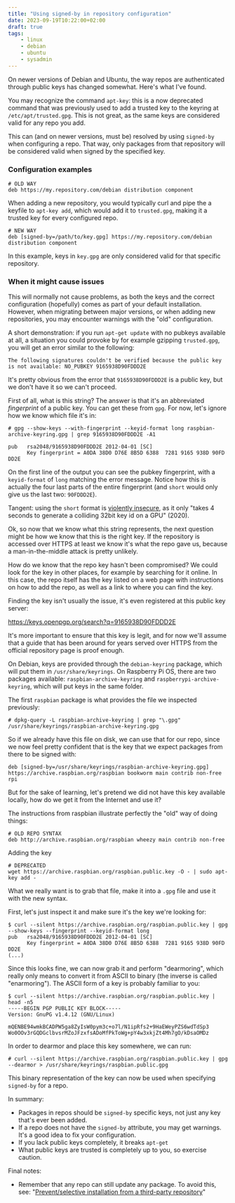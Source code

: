 ```yaml
---
title: "Using signed-by in repository configuration"
date: 2023-09-19T10:22:00+02:00
draft: true
tags:
    - linux
    - debian
    - ubuntu
    - sysadmin
---
```


On newer versions of Debian and Ubuntu, the way repos are authenticated
through public keys has changed somewhat. Here's what I've found.

You may recognize the command `apt-key`: this is a now deprecated
command that was previously used to add a trusted key to the keyring at
`/etc/apt/trusted.gpg`. This is not great, as the same keys are
considered valid for any repo you add.

This can (and on newer versions, must be) resolved by using `signed-by`
when configuring a repo. That way, only packages from that repository
will be considered valid when signed by the specified key.

### Configuration examples

```
# OLD WAY
deb https://my.repository.com/debian distribution component
```

When adding a new repository, you would typically curl and pipe the a
keyfile to `apt-key add`, which would add it to `trusted.gpg`, making it
a trusted key for every configured repo.

```
# NEW WAY
deb [signed-by=/path/to/key.gpg] https://my.repository.com/debian distribution component
```

In this example, keys in `key.gpg` are only considered valid for that
specific repository.

### When it might cause issues

This will normally not cause problems, as both the keys and the correct
configuration (hopefully) comes as part of your default installation.
However, when migrating between major versions, or when adding new
repositories, you may encounter warnings with the "old" configuration.

A short demonstration: if you run `apt-get update` with no pubkeys
available at all, a situation you could provoke by for example gzipping
`trusted.gpg`, you will get an error similar to the following:

```
The following signatures couldn't be verified because the public key is not available: NO_PUBKEY 9165938D90FDDD2E
```

It's pretty obvious from the error that `9165938D90FDDD2E` is a public
key, but we don't have it so we can't proceed.

First of all, what is this string? The answer is that it's an
abbreviated *fingerprint* of a public key. You can get these from `gpg`.
For now, let's ignore how we know which file it's in:

```
# gpg --show-keys --with-fingerprint --keyid-format long raspbian-archive-keyring.gpg | grep 9165938D90FDDD2E -A1

pub   rsa2048/9165938D90FDDD2E 2012-04-01 [SC]
      Key fingerprint = A0DA 38D0 D76E 8B5D 6388  7281 9165 938D 90FD DD2E
```

On the first line of the output you can see the pubkey fingerprint, with
a `keyid-format` of `long` matching the error message. Notice how this
is actually the four last parts of the entire fingerprint (and `short`
would only give us the last two: `90FDDD2E`).

Tangent: using the `short` format is [violently
insecure](https://security.stackexchange.com/questions/84280/short-openpgp-key-ids-are-insecure-how-to-configure-gnupg-to-use-long-key-ids-i),
as it only "takes 4 seconds to generate a colliding 32bit key id on a
GPU" (2020).

Ok, so now that we know what this string represents, the next question
might be how we know that this is the right key. If the repository is
accessed over HTTPS at least we know it's what the repo gave us, because
a man-in-the-middle attack is pretty unlikely.

How do we know that the repo key hasn't been compromised? We could look
for the key in other places, for example by searching for it online. In
this case, the repo itself has the key listed on a web page with
instructions on how to add the repo, as well as a link to where you can
find the key.

Finding the key isn't usually the issue, it's even registered at this
public key server:

https://keys.openpgp.org/search?q=9165938D90FDDD2E

It's more important to ensure that this key is legit, and for now we'll
assume that a guide that has been around for years served over HTTPS
from the official repository page is proof enough.

On Debian, keys are provided through the `debian-keyring` package,
which will put them in `/usr/share/keyrings`. On Raspberry Pi OS, there
are two packages available: `raspbian-archive-keyring` and
`raspberrypi-archive-keyring`, which will put keys in the same folder.

The first `raspbian` package is what provides the file we inspected previously:

```
# dpkg-query -L raspbian-archive-keyring | grep "\.gpg"
/usr/share/keyrings/raspbian-archive-keyring.gpg
```

So if we already have this file on disk, we can use that for our repo,
since we now feel pretty confident that is the key that we expect
packages from there to be signed with:

```
deb [signed-by=/usr/share/keyrings/raspbian-archive-keyring.gpg] https://archive.raspbian.org/raspbian bookworm main contrib non-free rpi
```

But for the sake of learning, let's pretend we did not have this key
available locally, how do we get it from the Internet and use it?

The instructions from raspbian illustrate perfectly the "old" way of
doing things:

```
# OLD REPO SYNTAX
deb http://archive.raspbian.org/raspbian wheezy main contrib non-free
```
Adding the key
```
# DEPRECATED
wget https://archive.raspbian.org/raspbian.public.key -O - | sudo apt-key add -
```

What we really want is to grab that file, make it into a `.gpg` file and
use it with the new syntax.

First, let's just inspect it and make sure it's the key we're looking
for:

```
$ curl --silent https://archive.raspbian.org/raspbian.public.key | gpg --show-keys --fingerprint --keyid-format long
pub   rsa2048/9165938D90FDDD2E 2012-04-01 [SC]
      Key fingerprint = A0DA 38D0 D76E 8B5D 6388  7281 9165 938D 90FD DD2E
(...)
```

Since this looks fine, we can now grab it and perform "dearmoring", which really
only means to convert it from ASCII to binary (the inverse is called
"enarmoring"). The ASCII form of a key is probably familiar to you:

```
$ curl --silent https://archive.raspbian.org/raspbian.public.key | head -n5
-----BEGIN PGP PUBLIC KEY BLOCK-----
Version: GnuPG v1.4.12 (GNU/Linux)

mQENBE94wmkBCADPW5ga8ZyIsW0pym3c+o7l/N1ipRfs2+9HaEWeyPZS6wdTdSp3
Wo0OOv3rGQDGclbvsrMZoJFzxfsADoMfPkToWg+pY4w3xkjZt4Mh7gO/kDsaOMDz
```

In order to dearmor and place this key somewhere, we can run:

```
# curl --silent https://archive.raspbian.org/raspbian.public.key | gpg --dearmor > /usr/share/keyrings/raspbian.public.gpg
```

This binary representation of the key can now be used when specifying
`signed-by` for a repo.

In summary:

- Packages in repos should be `signed-by` specific keys, not just any
  key that's ever been added.
- If a repo does not have the `signed-by` attribute, you may get
  warnings. It's a good idea to fix your configuration.
- If you lack public keys completely, it breaks `apt-get`
- What public keys are trusted is completely up to you, so exercise
  caution.

Final notes:

- Remember that any repo can still update any package. To avoid this,
  see: 
  "[Prevent/selective installation from a third-party
  repository](https://wiki.debian.org/AptConfiguration#Prevent.2Fselective_installation_from_a_third-party_repository)"

